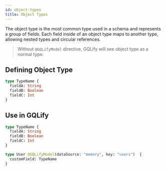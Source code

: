 ```yaml
---
id: object-types
title: Object Types
---
```


The object type is the most common type used in a schema and represents a group of fields. Each field inside of an object type maps to another type, allowing nested types and circular references.

> Without `@GQLifyModel` directive, GQLify will see object type as a normal type.

## Defining Object Type
```graphql
type TypeName {
  fieldA: String
  fieldB: Boolean
  fieldC: Int
}
```

## Use in GQLify
```graphql
type TypeName {
  fieldA: String
  fieldB: Boolean
  fieldC: Int
}

type User @GQLifyModel(dataSource: "memory", key: "users")  {
  customField: TypeName
}
```
